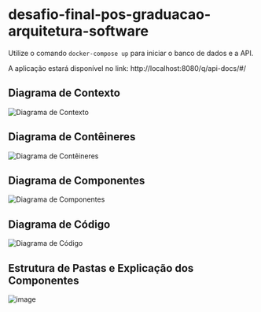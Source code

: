 # desafio-final-pos-graduacao-arquitetura-software

Utilize o comando `docker-compose up` para iniciar o banco de dados e a API.

A aplicação estará disponível no link: http://localhost:8080/q/api-docs/#/

## Diagrama de Contexto
![Diagrama de Contexto](https://github.com/user-attachments/assets/4ed49227-071b-4f28-bf74-d437f788013b)

## Diagrama de Contêineres
![Diagrama de Contêineres](https://github.com/user-attachments/assets/01f3e0e4-e62f-4fb2-a310-e9d2c1ab81e6)

## Diagrama de Componentes
![Diagrama de Componentes](https://github.com/user-attachments/assets/bc1c938b-edf8-4931-a80f-bb62461d2665)

## Diagrama de Código
![Diagrama de Código](https://github.com/user-attachments/assets/d750ca95-112d-4ec1-9faf-bb99ea1b8ff6)


## Estrutura de Pastas e Explicação dos Componentes
![image](https://github.com/user-attachments/assets/1fefcc07-304b-468e-bdd3-93ea65c84f53)




